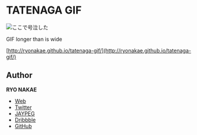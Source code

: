 # TATENAGA GIF

![ここで号泣した](https://lh3.googleusercontent.com/-FRUgwv7fPHI/U6mREZ_UaWI/AAAAAAAABY4/3d7J8owixfU/s800/01.gif)

GIF longer than is wide

[http://ryonakae.github.io/tatenaga-gif/](http://ryonakae.github.io/tatenaga-gif/)


## Author
**RYO NAKAE**

* [Web](http://brdr.jp)
* [Twitter](https://twitter.com/ryo_dg)
* [JAYPEG](https://jypg.net/ryo_dg)
* [Dribbble](https://dribbble.com/ryo_dg)
* [GitHub](https://github.com/ryonakae)